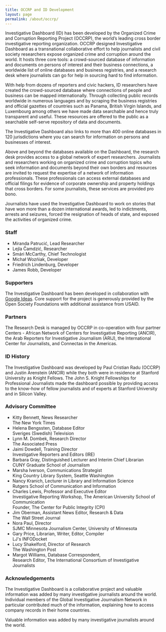 ```yaml
---
title: OCCRP and ID Development
layout: page
permalink: /about/occrp/
---
```


Investigative Dashboard (ID) has been developed by the Organized Crime and
Corruption Reporting Project (OCCRP), the world’s leading cross border
investigative reporting organization. OCCRP designed Investigative Dashboard as
a transnational collaborative effort to help journalists and civil society
researchers expose organized crime and corruption around the world. It hosts
three core tools: a crowd-sourced database of information and documents on
persons of interest and their business connections, a worldwide list of online
databases and business registries, and a research desk where journalists can go
for help in sourcing hard to find information.

With help from dozens of reporters and civic hackers, ID researchers have
created the crowd-sourced database where connections of people and business can
be mapped internationally. Through collecting public records worldwide in
numerous languages and by scraping the business registries and official
gazettes of countries such as Panama, British Virgin Islands, and Luxembourg
among others we have made data searchable and hence truly transparent and
useful. These resources are offered to the public as a searchable self-serve
repository of data and documents.

The Investigative Dashboard also links to more than 400 online databases in 120
jurisdictions where you can search for information on persons and businesses of
interest.

Above and beyond the databases available on the Dashboard, the research desk
provides access to a global network of expert researchers. Journalists and
researchers working on organized crime and corruption topics who seek
information and documents beyond their own borders and resources are invited to
request the expertise of a network of information professionals. These
professionals can access external databases and official filings for evidence
of corporate ownership and property holdings that cross borders. For some
journalists, these services are provided pro bono.

Journalists have used the Investigative Dashboard to work on stories that have
won more than a dozen international awards, led to indictments, arrests and
seizures, forced the resignation of heads of state, and exposed the activities
of organized crime.

### Staff

* Miranda Patrucić, Lead Researcher
* Lejla Čamdzić, Researcher
* Smári McCarthy, Chief Technologist
* Michał Wozńiak, Developer
* Friedrich Lindenburg, Developer
* James Robb, Developer

### Supporters

The Investigative Dashboard has been developed in collaboration with [Google
Ideas](http://www.google.com/ideas/). Core support for the project is generously provided by the Open Society
Foundations with additional assistance from USAID.

### Partners

The Research Desk is managed by OCCRP in co-operation with four partner
Centers - African Network of Centers for Investigative Reporting (ANCIR), the
Arab Reporters for Investigative Journalism (ARIJ), the International Center
for Journalists, and Connectas in the Americas.

### ID History

The Investigative Dashboard was developed by Paul Cristian Radu (OCCRP) and
Justin Arenstein (ANCIR) while they both were in residence at Stanford
University as Knight Fellows. The John S. Knight Fellowships for Professional
Journalists made the dashboard possible by providing access to the know-how of
fellow journalists and of experts at Stanford University and in Silicon Valley.

### Advisory Committee

* Kitty Bennett, News Researcher<br/>
  The New York Times
* Helena Bengssten, Database Editor<br/>
  Sveriges (Swedish) Television
* Lynn M. Dombek, Research Director<br/>
  The Associated Press
* Jaimi Dowdell, Training Director<br/>
  Investigative Reporters and Editors (IRE)
* Barbara Gray, Distinguished Lecturer and Interim Chief Librarian<br/>
  CUNY Graduate School of Journalism
* Marsha Iverson, Communications Strategist<br/>
  King Country Library System, Seattle Washington
* Nancy Kranich, Lecturer in Library and Information Science<br/>
  Rutgers School of Communication and Information
* Charles Lewis, Professor and Executive Editor<br/>
  Investigative Reporting Workshop, The American University School of Communication<br/>
  Founder, The Center for Public Integrity (CPI)
* Jim Oberman, Assistant News Editor, Research & Data<br/>
  The Wall Street Journal
* Nora Paul, Director<br/>
  SJMC Minnesota Journalism Center, University of Minnesota
* Gary Price, Librarian, Writer, Editor, Compiler<br/>
  LJ's INFODocket
* Lucy Shakelford, Director of Research<br/>
  The Washington Post
* Margot Williams, Database Correspondent,<br/>
  Research Editor, The International Consortium of Investigative Journalists

### Acknowledgements

The Investigative Dashboard is a collaborative project and valuable information
was added by many investigative journalists around the world. Individual
members of the Global Investigative Journalism Network in particular
contributed much of the information, explaining how to access company records
in their home countries.

Valuable information was added by many investigative journalists around the
world.
